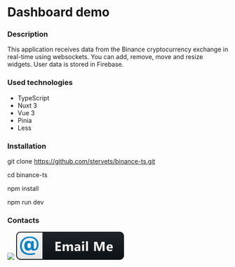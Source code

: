 
# Dashboard demo

### Description

This application receives data from the Binance cryptocurrency exchange in real-time using websockets.
You can add, remove, move and resize widgets. User data is stored in Firebase.

### Used technologies
- TypeScript
- Nuxt 3
- Vue 3
- Pinia
- Less

### Installation

git clone https://github.com/stervets/binance-ts.git

cd binance-ts

npm install

npm run dev

### Contacts

<a href="https://www.linkedin.com/in/lisov"><img src="https://img.shields.io/badge/LinkedIn-0077B5?style=for-the-badge&logo=linkedin&logoColor=white" /></a>  <a href="mailto:lisovm@gmail.com"><img src=https://raw.githubusercontent.com/johnturner4004/readme-generator/master/src/components/assets/images/email_me_button_icon_151852.svg /></a>
